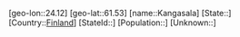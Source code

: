 ﻿---
location: [61.53,24.12]
type: City
tags:
- geo/City


SpocWebEntityId: 31290
isDeleted: false
confidential: public

---
[geo-lon::24.12]
[geo-lat::61.53]
[name::Kangasala]
[State::]
[Country::[Finland](geo/Continent/Europe/Finland.md)]
[StateId::]
[Population::]
[Unknown::]

